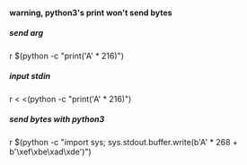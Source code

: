 #### warning, python3's print won't send bytes
##### send arg
r $(python -c "print('A' * 216)")

##### input stdin
r < <(python -c "print('A' * 216)")


##### send bytes with python3 
r $(python -c "import sys; sys.stdout.buffer.write(b'A' * 268 + b'\xef\xbe\xad\xde')")